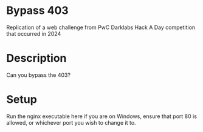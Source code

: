# Bypass 403

Replication of a web challenge from PwC Darklabs Hack A Day competition that occurred in 2024

# Description

Can you bypass the 403?

# Setup

Run the nginx executable here if you are on Windows, ensure that port 80 is allowed, or whichever port you wish to change it to.